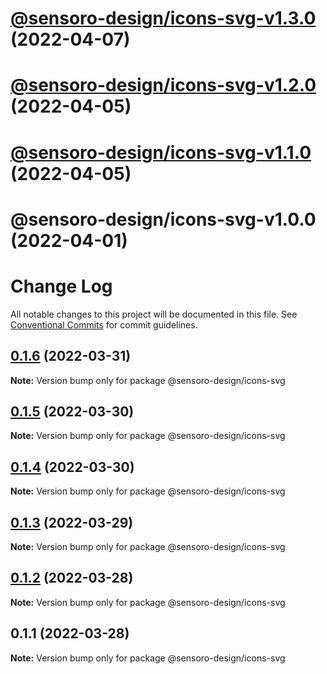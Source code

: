# [@sensoro-design/icons-svg-v1.3.0](https://github.com/sensoro-design/sensoro-design-icons/compare/@sensoro-design/icons-svg-v1.2.0...@sensoro-design/icons-svg-v1.3.0) (2022-04-07)

# [@sensoro-design/icons-svg-v1.2.0](https://github.com/sensoro-design/sensoro-design-icons/compare/@sensoro-design/icons-svg-v1.1.0...@sensoro-design/icons-svg-v1.2.0) (2022-04-05)

# [@sensoro-design/icons-svg-v1.1.0](https://github.com/sensoro-design/sensoro-design-icons/compare/@sensoro-design/icons-svg-v1.0.0...@sensoro-design/icons-svg-v1.1.0) (2022-04-05)

# @sensoro-design/icons-svg-v1.0.0 (2022-04-01)

# Change Log

All notable changes to this project will be documented in this file.
See [Conventional Commits](https://conventionalcommits.org) for commit guidelines.

## [0.1.6](https://github.com/sensoro-design/sensoro-design-icons/compare/@sensoro-design/icons-svg@0.1.5...@sensoro-design/icons-svg@0.1.6) (2022-03-31)

**Note:** Version bump only for package @sensoro-design/icons-svg





## [0.1.5](https://github.com/sensoro-design/sensoro-design-icons/compare/@sensoro-design/icons-svg@0.1.4...@sensoro-design/icons-svg@0.1.5) (2022-03-30)

**Note:** Version bump only for package @sensoro-design/icons-svg





## [0.1.4](https://github.com/sensoro-design/sensoro-design-icons/compare/@sensoro-design/icons-svg@0.1.3...@sensoro-design/icons-svg@0.1.4) (2022-03-30)

**Note:** Version bump only for package @sensoro-design/icons-svg





## [0.1.3](https://github.com/sensoro-design/sensoro-design-icons/compare/@sensoro-design/icons-svg@0.1.2...@sensoro-design/icons-svg@0.1.3) (2022-03-29)

**Note:** Version bump only for package @sensoro-design/icons-svg





## [0.1.2](https://github.com/sensoro-design/sensoro-design-icons/compare/@sensoro-design/icons-svg@0.1.1...@sensoro-design/icons-svg@0.1.2) (2022-03-28)

**Note:** Version bump only for package @sensoro-design/icons-svg





## 0.1.1 (2022-03-28)

**Note:** Version bump only for package @sensoro-design/icons-svg
